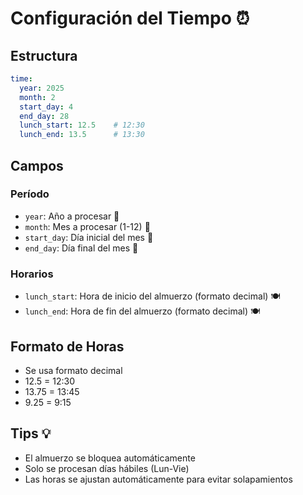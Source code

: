 # Configuración del Tiempo ⏰

## Estructura
```yaml
time:
  year: 2025
  month: 2
  start_day: 4
  end_day: 28
  lunch_start: 12.5    # 12:30
  lunch_end: 13.5      # 13:30
```

## Campos

### Período
- `year`: Año a procesar 📅
- `month`: Mes a procesar (1-12) 📅
- `start_day`: Día inicial del mes 📅
- `end_day`: Día final del mes 📅

### Horarios
- `lunch_start`: Hora de inicio del almuerzo (formato decimal) 🍽️
- `lunch_end`: Hora de fin del almuerzo (formato decimal) 🍽️

## Formato de Horas
- Se usa formato decimal
- 12.5 = 12:30
- 13.75 = 13:45
- 9.25 = 9:15

## Tips 💡
- El almuerzo se bloquea automáticamente
- Solo se procesan días hábiles (Lun-Vie)
- Las horas se ajustan automáticamente para evitar solapamientos 